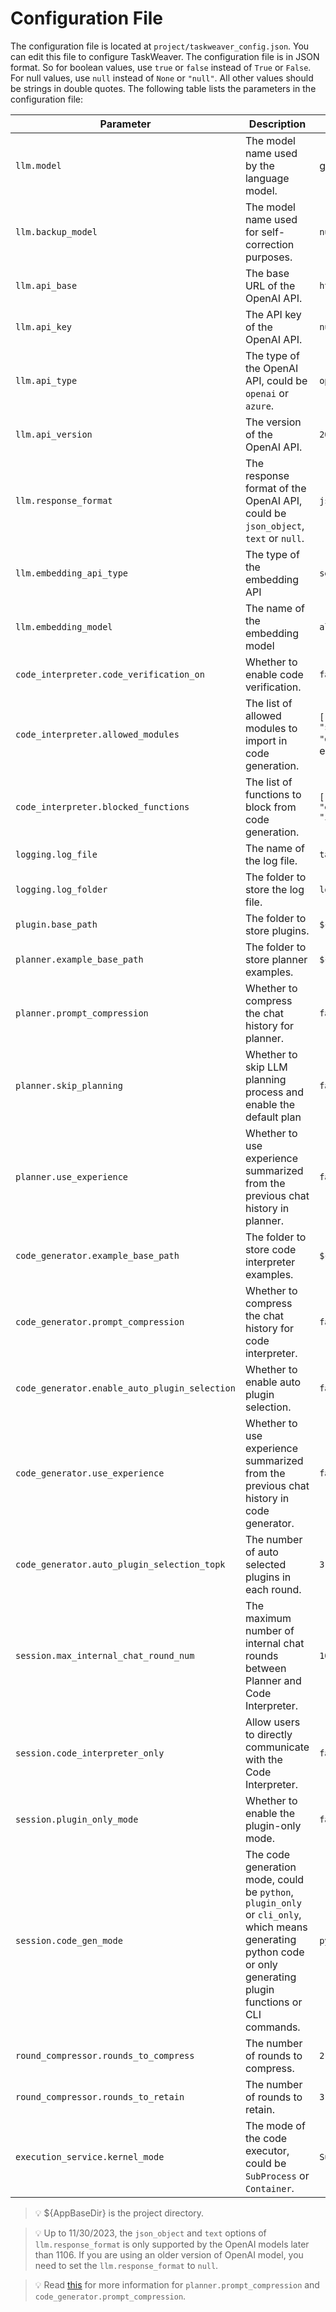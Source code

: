 # Configuration File
The configuration file is located at `project/taskweaver_config.json`. 
You can edit this file to configure TaskWeaver.
The configuration file is in JSON format. So for boolean values, use `true` or `false` instead of `True` or `False`. 
For null values, use `null` instead of `None` or `"null"`. All other values should be strings in double quotes.
The following table lists the parameters in the configuration file:

| Parameter                                     | Description                                                                                                                                                       | Default Value                                                                                                                               |
|-----------------------------------------------|-------------------------------------------------------------------------------------------------------------------------------------------------------------------|---------------------------------------------------------------------------------------------------------------------------------------------|
| `llm.model`                                   | The model name used by the language model.                                                                                                                        | gpt-4                                                                                                                                       |
| `llm.backup_model`                            | The model name used for self-correction purposes.                                                                                                                 | `null`                                                                                                                                      |
| `llm.api_base`                                | The base URL of the OpenAI API.                                                                                                                                   | `https://api.openai.com/v1`                                                                                                                 |
| `llm.api_key`                                 | The API key of the OpenAI API.                                                                                                                                    | `null`                                                                                                                                      |
| `llm.api_type`                                | The type of the OpenAI API, could be `openai` or `azure`.                                                                                                         | `openai`                                                                                                                                    |
| `llm.api_version`                             | The version of the OpenAI API.                                                                                                                                    | `2023-07-01-preview`                                                                                                                        |
| `llm.response_format`                         | The response format of the OpenAI API, could be `json_object`, `text` or `null`.                                                                                  | `json_object`                                                                                                                               |
| `llm.embedding_api_type`                      | The type of the embedding API                                                                                                                                     | `sentence_transformers`                                                                                                                     |
| `llm.embedding_model`                         | The name of the embedding model                                                                                                                                   | `all-mpnet-base-v2`                                                                                                                         |
| `code_interpreter.code_verification_on`       | Whether to enable code verification.                                                                                                                              | `false`                                                                                                                                     |
| `code_interpreter.allowed_modules`            | The list of allowed modules to import in code generation.                                                                                                         | `["pandas", "matplotlib", "numpy", "sklearn", "scipy", "seaborn", "datetime", "typing"]`, if the list is empty, no modules would be allowed |
| `code_interpreter.blocked_functions`          | The list of functions to block from code generation.                                                                                                              | `["__import__", "eval", "exec", "execfile", "compile", "open", "input", "raw_input", "reload"]`                                             |
| `logging.log_file`                            | The name of the log file.                                                                                                                                         | `taskweaver.log`                                                                                                                            |
| `logging.log_folder`                          | The folder to store the log file.                                                                                                                                 | `logs`                                                                                                                                      |
| `plugin.base_path`                            | The folder to store plugins.                                                                                                                                      | `${AppBaseDir}/plugins`                                                                                                                     |
| `planner.example_base_path`                   | The folder to store planner examples.                                                                                                                             | `${AppBaseDir}/planner_examples`                                                                                                            |
| `planner.prompt_compression`                  | Whether to compress the chat history for planner.                                                                                                                 | `false`                                                                                                                                     | 
| `planner.skip_planning`                       | Whether to skip LLM planning process and enable the default plan                                                                                                  | `false`                                                                                                                                     |
| `planner.use_experience`                      | Whether to use experience summarized from the previous chat history in planner.                                                                                   | `false`                                                                                                                                     |
| `code_generator.example_base_path`            | The folder to store code interpreter examples.                                                                                                                    | `${AppBaseDir}/codeinterpreter_examples`                                                                                                    |
| `code_generator.prompt_compression`           | Whether to compress the chat history for code interpreter.                                                                                                        | `false`                                                                                                                                     |
| `code_generator.enable_auto_plugin_selection` | Whether to enable auto plugin selection.                                                                                                                          | `false`                                                                                                                                     |
| `code_generator.use_experience`               | Whether to use experience summarized from the previous chat history in code generator.                                                                            | `false`                                                                                                                                     |                      
| `code_generator.auto_plugin_selection_topk`   | The number of auto selected plugins in each round.                                                                                                                | `3`                                                                                                                                         |
| `session.max_internal_chat_round_num`         | The maximum number of internal chat rounds between Planner and Code Interpreter.                                                                                  | `10`                                                                                                                                        |
| `session.code_interpreter_only`               | Allow users to directly communicate with the Code Interpreter.                                                                                                    | `false`                                                                                                                                     |
| `session.plugin_only_mode`                    | Whether to enable the plugin-only mode.                                                                                                                           | `false`                                                                                                                                     |
| `session.code_gen_mode`                       | The code generation mode, could be `python`, `plugin_only` or `cli_only`, which means generating python code or only generating plugin functions or CLI commands. | `python`                                                                                                                                    |
| `round_compressor.rounds_to_compress`         | The number of rounds to compress.                                                                                                                                 | `2`                                                                                                                                         |
| `round_compressor.rounds_to_retain`           | The number of rounds to retain.                                                                                                                                   | `3`                                                                                                                                         |
| `execution_service.kernel_mode`               | The mode of the code executor, could be `SubProcess` or `Container`.                                                                                              | `SubProcess`                                                                                                                                |

> 💡 $\{AppBaseDir\} is the project directory.

> 💡 Up to 11/30/2023, the `json_object` and `text` options of `llm.response_format` is only supported by the OpenAI models later than 1106. If you are using an older version of OpenAI model, you need to set the `llm.response_format` to `null`.

> 💡 Read [this](compression.md) for more information for `planner.prompt_compression` and `code_generator.prompt_compression`.